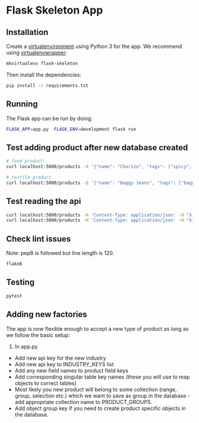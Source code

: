 # Flask Skeleton App

## Installation
Create a [virtualenvironment](https://virtualenv.pypa.io/en/latest/) using Python 3 for the app. We recommend using 
[virtualenvwrapper](https://virtualenvwrapper.readthedocs.io/en/latest/):
```bash
mkvirtualenv flask-skeleton
```
Then install the dependencies:
```bash
pip install -r requirements.txt
```
## Running
The Flask app can be run by doing:
```bash
FLASK_APP=app.py  FLASK_ENV=development flask run
```

## Test adding product after new database created
```bash
# food product
curl localhost:5000/products -d '{"name": "Chorizo", "tags": ["spicy", "spanish"], "customer": "Deans Butchers", "family": "sausage", "allergens": ["cereals"], "billOfMaterials": {"paprika": {"quantity": 100, "units": "tablespoons"}, "pork mince": {"quantity": 10, "units": "kg"}}}' -H 'Content-Type: application/json' -H "X_API_KEY: food"

# textile product
curl localhost:5000/products -d '{"name": "Baggy Jeans", "tags": ["baggy", "modern"], "colour": "maroon", "range": "jeans", "billOfMaterials": {"cloth": {"quantity": 10, "units": "runnning metres"}, "string": {"quantity": 12, "units": "metres"}}}' -H 'Content-Type: application/json' -H "X_API_KEY: textile"

```

## Test reading the api
```bash
curl localhost:5000/products -H 'Content-Type: application/json' -H "X_API_KEY: food"
curl localhost:5000/products -H 'Content-Type: application/json' -H "X_API_KEY: textile"
```

## Check lint issues
Note: pep8 is followed but line length is 120.
```bash
flake8
```

## Testing
```bash
pytest
```

## Adding new factories
The app is now flexible enough to accept a new type of product as long as we follow the basic setup:
1. In app.py
- Add new api key for the new industry
- Add new api key to INDUSTRY_KEYS list
- Add any new field names to product field keys
- Add corresponding singular table key names (these you will use to map objects to correct tables)
- Most likely you new product will belong to some collection (range, group, selection etc.) which we want to save as 
group in the database - add appropriate collection name to PRODUCT_GROUPS.
- Add object group key if you need to create product specific objects in the database.
